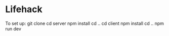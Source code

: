 # Lifehack

To set up:
git clone
cd server
npm install
cd ..
cd client
npm install
cd ..
npm run dev